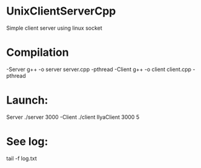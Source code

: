 # UnixClientServerCpp
Simple client server using linux socket

# Compilation
-Server
g++ -o server server.cpp -pthread
-Client
g++ -o client client.cpp -pthread

# Launch:
Server
./server 3000
-Client
./client IlyaClient 3000 5

# See log:
tail -f log.txt
